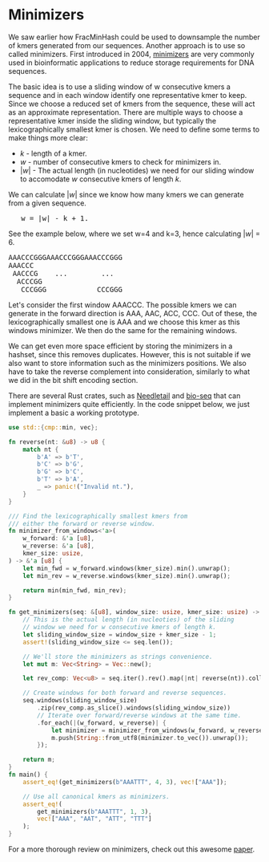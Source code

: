 # Minimizers
We saw earlier how FracMinHash could be used to downsample the number of kmers generated from our sequences. Another approach is to use so called minimizers. First introduced in 2004, [minimizers](https://doi.org/10.1093/bioinformatics/bth408) are very commonly used in bioinformatic applications to reduce storage requirements for DNA sequences.

The basic idea is to use a sliding window of w consecutive kmers a sequence and in each window identify one representative kmer to keep. Since we choose a reduced set of kmers from the sequence, these will act as an approximate representation. There are multiple ways to choose a representative kmer inside the sliding window, but typically the lexicographically smallest kmer is chosen. We need to define some terms to make things more clear:
- *k* - length of a kmer.
- *w* - number of consecutive kmers to check for minimizers in.
- |*w*| - The actual length (in nucleotides) we need for our sliding window to accomodate *w* consecutive kmers of length *k*.

We can calculate |*w*| since we know how many kmers we can generate from a given sequence.
<pre>
   w = |w| - k + 1.
</pre>

See the example below, where we set w=4 and k=3, hence calculating |*w*| = 6.
<pre>
AAACCCGGGAAACCCGGGAAACCCGGG
AAACCC
 AACCCG    ...        ...
  ACCCGG
   CCCGGG            CCCGGG
</pre>

Let's consider the first window AAACCC. The possible kmers we can generate in the forward direction is AAA, AAC, ACC, CCC. Out of these, the lexicographically smallest one is AAA and we choose this kmer as this windows minimizer. We then do the same for the remaining windows.

We can get even more space efficient by storing the minimizers in a hashset, since this removes duplicates. However, this is not suitable if we also want to store information such as the minimizers positions. We also have to take the reverse complement into consideration, similarly to what we did in the bit shift encoding section.

There are several Rust crates, such as [Needletail](https://docs.rs/needletail/0.6.3/needletail/) and [bio-seq](https://docs.rs/bio-seq/latest/bio_seq/) that can implement minimizers quite efficiently. In the code snippet below, we just implement a basic a working prototype.


```rust
use std::{cmp::min, vec};

fn reverse(nt: &u8) -> u8 {
    match nt {
        b'A' => b'T',
        b'C' => b'G',
        b'G' => b'C',
        b'T' => b'A',
        _ => panic!("Invalid nt."),
    }
}

/// Find the lexicographically smallest kmers from
/// either the forward or reverse window.
fn minimizer_from_windows<'a>(
    w_forward: &'a [u8],
    w_reverse: &'a [u8],
    kmer_size: usize,
) -> &'a [u8] {
    let min_fwd = w_forward.windows(kmer_size).min().unwrap();
    let min_rev = w_reverse.windows(kmer_size).min().unwrap();

    return min(min_fwd, min_rev);
}

fn get_minimizers(seq: &[u8], window_size: usize, kmer_size: usize) -> Vec<String> {
    // This is the actual length (in nucleoties) of the sliding
    // window we need for w consecutive kmers of length k.
    let sliding_window_size = window_size + kmer_size - 1;
    assert!(sliding_window_size <= seq.len());

    // We'll store the minimizers as strings convenience.
    let mut m: Vec<String> = Vec::new();

    let rev_comp: Vec<u8> = seq.iter().rev().map(|nt| reverse(nt)).collect();

    // Create windows for both forward and reverse sequences.
    seq.windows(sliding_window_size)
        .zip(rev_comp.as_slice().windows(sliding_window_size))
        // Iterate over forward/reverse windows at the same time.
        .for_each(|(w_forward, w_reverse)| {
            let minimizer = minimizer_from_windows(w_forward, w_reverse, kmer_size);
            m.push(String::from_utf8(minimizer.to_vec()).unwrap());
        });

    return m;
}
fn main() {
    assert_eq!(get_minimizers(b"AAATTT", 4, 3), vec!["AAA"]);

    // Use all canonical kmers as minimizers.
    assert_eq!(
        get_minimizers(b"AAATTT", 1, 3),
        vec!["AAA", "AAT", "ATT", "TTT"]
    );
}
```

For a more thorough review on minimizers, check out this awesome [paper](https://doi.org/10.1186/s13059-024-03414-4).
